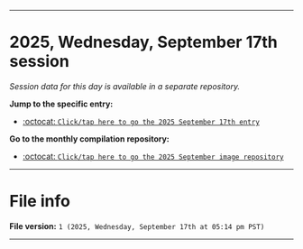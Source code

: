 
***

# 2025, Wednesday, September 17th session

_Session data for this day is available in a separate repository._

**Jump to the specific entry:**

- [:octocat: `Click/tap here to go the 2025 September 17th entry`](https://github.com/seanpm2001/SeansLifeArchive_Images_MotorWorld_CarFactory_Y2025_V9/tree/SeansLifeArchive_Images_MotorWorld_CarFactory_Y2025_V9_Main-dev/2025/09_September/17/)

**Go to the monthly compilation repository:**

- [:octocat: `Click/tap here to go the 2025 September image repository`](https://github.com/seanpm2001/SeansLifeArchive_Images_MotorWorld_CarFactory_Y2025_V9/)

***

# File info

**File version:** `1 (2025, Wednesday, September 17th at 05:14 pm PST)`

***
